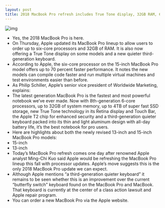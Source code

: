 ```yaml
---
layout: post
title: 2018 MacBook Pro refresh includes True Tone display, 32GB RAM, 6-core chips & more
---
```

![img](http://media.idownloadblog.com/wp-content/uploads/2018/07/2018-MacBook-PRo-image-001.jpg)
* Yes, the 2018 MacBook Pro is here.
* On Thursday, Apple updated its MacBook Pro lineup to allow users to order up to six-core processors and 32GB of RAM. It is also now offering a True Tone display on some models and a new quieter third-generation keyboard. 
* According to Apple, the six-core processor on the 15-inch MacBook Pro model offers up to 70 percent faster performance. It notes the new models can compile code faster and run multiple virtual machines and test environments easier than before.
* As Philip Schiller, Apple’s senior vice president of Worldwide Marketing, explains:
* The latest generation MacBook Pro is the fastest and most powerful notebook we’ve ever made. Now with 8th-generation 6-core processors, up to 32GB of system memory, up to 4TB of super fast SSD storage, new True Tone technology in its Retina display and Touch Bar, the Apple T2 chip for enhanced security and a third-generation quieter keyboard packed into its thin and light aluminum design with all-day battery life, it’s the best notebook for pro users.
* Here are highlights about both the newly revised 13-inch and 15-inch MacBook Pro models:
* 15-inch
* 13-inch
* Today’s MacBook Pro refresh comes one day after renowned Apple analyst Ming-Chi Kuo said Apple would be refreshing the MacBook Pro lineup this fall with processor updates. Apple’s move suggests this is the only 2018 MacBook Pro update we can expect.
* Although Apple mentions “a third-generation quieter keyboard” it remains to be seen whether this is an improvement over the current “butterfly switch” keyboard found on the MacBook Pro and MacBook. That keyboard is currently at the center of a class action lawsuit and Apple repair program.
* You can order a new MacBook Pro via the Apple website.

